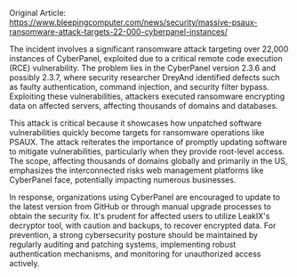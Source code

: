 Original Article: https://www.bleepingcomputer.com/news/security/massive-psaux-ransomware-attack-targets-22-000-cyberpanel-instances/

The incident involves a significant ransomware attack targeting over 22,000 instances of CyberPanel, exploited due to a critical remote code execution (RCE) vulnerability. The problem lies in the CyberPanel version 2.3.6 and possibly 2.3.7, where security researcher DreyAnd identified defects such as faulty authentication, command injection, and security filter bypass. Exploiting these vulnerabilities, attackers executed ransomware encrypting data on affected servers, affecting thousands of domains and databases.

This attack is critical because it showcases how unpatched software vulnerabilities quickly become targets for ransomware operations like PSAUX. The attack reiterates the importance of promptly updating software to mitigate vulnerabilities, particularly when they provide root-level access. The scope, affecting thousands of domains globally and primarily in the US, emphasizes the interconnected risks web management platforms like CyberPanel face, potentially impacting numerous businesses.

In response, organizations using CyberPanel are encouraged to update to the latest version from GitHub or through manual upgrade processes to obtain the security fix. It's prudent for affected users to utilize LeakIX's decryptor tool, with caution and backups, to recover encrypted data. For prevention, a strong cybersecurity posture should be maintained by regularly auditing and patching systems, implementing robust authentication mechanisms, and monitoring for unauthorized access actively.